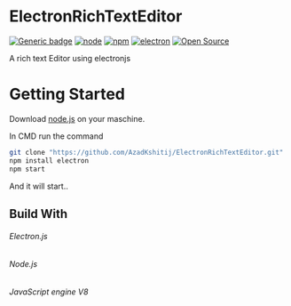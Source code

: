 # ElectronRichTextEditor
[![Generic badge](https://img.shields.io/badge/release-v1.1.0-yellow.svg)](https://shields.io/) [![node](https://img.shields.io/badge/node-12.16.0-green.svg)](https://nodejs.org/en/download/) [![npm](https://img.shields.io/badge/npm-4.6.1-red.svg)](https://nodejs.org/en/download/) [![electron](https://img.shields.io/badge/electronJS-8.0.1-blue.svg)](https://www.electronjs.org/) [![Open Source](https://badges.frapsoft.com/os/v1/open-source.svg?v=103)](https://opensource.org/)

A rich text Editor using electronjs 

# Getting Started
Download [node.js](https://nodejs.org/en/download/) on your maschine.

In CMD run the command

```bash
git clone "https://github.com/AzadKshitij/ElectronRichTextEditor.git"
npm install electron
npm start
```
And it will start..

## Build With

###### Electron.js
###### Node.js
###### JavaScript engine V8
